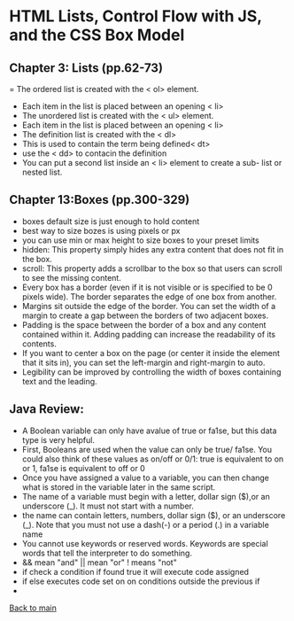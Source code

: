 # HTML Lists, Control Flow with JS, and the CSS Box Model


## Chapter 3: Lists (pp.62-73)
= The ordered list is created with the < ol> element.
- Each item in the list is placed between an opening < li>
- The unordered list is created with the < ul> element.
- Each item in the list is placed between an opening < li>
- The definition list is created with the < dl>
- This is used to contain the term being defined< dt>
- use the < dd> to contacin the definition 
- You can put a second list inside an < li> element to create a sub- list or nested list.

## Chapter 13:Boxes (pp.300-329)
- boxes default size is just enough to hold content 
- best way to size bozes is using pixels or px 
- you can use min or max height to size boxes to your preset limits 
- hidden: This property simply hides any extra content that does not fit in the box.
- scroll: This property adds a scrollbar to the box so that users can scroll to see the missing content.
- Every box has a border (even if it is not visible or is specified to be 0 pixels wide). The border separates the edge of one box from another.
- Margins sit outside the edge of the border. You can set the width of a margin to create a gap between the borders of two adjacent boxes.
- Padding is the space between the border of a box and any content contained within it. Adding padding can increase the readability of its contents.
- If you want to center a box on the page (or center it inside the element that it sits in), you can set the left-margin and right-margin to auto.
- Legibility can be improved by controlling the width of boxes containing text and the leading.
## Java Review:
-  A Boolean variable can only have avalue of true or fa1se, but this data type is very helpful.
- First, Booleans are used when the value can only be true/ fa1se. You could also think of these values as on/off or 0/1: true is equivalent to on or 1, fa1se is equivalent to off or 0
- Once you have assigned a value to a variable, you can then change what is stored in the variable later in the same script.
- The name of a variable must begin with a letter, dollar sign ($),or an underscore (_). It must not start with a number.
- the name can contain letters, numbers, dollar sign ($), or an underscore (_). Note that you must not use a dash(-) or a period (.) in a variable name
- You cannot use keywords or reserved words. Keywords are special words that tell the interpreter to do something.
- && mean "and" || mean "or" ! means "not"
- if check a condition if found true it will execute code assigned 
- if else executes code set on on conditions outside the previous if 
- 
[Back to main](README.md)